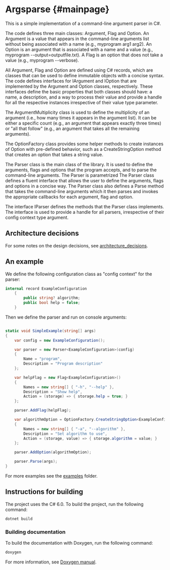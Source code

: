 Argsparse {#mainpage}
=========

This is a simple implementation of a command-line argument parser in C#.

The code defines three main classes: Argument, Flag and Option. An Argument is a value that appears in the command-line arguments list without being associated with a name (e.g., myprogram arg1 arg2). An Option is an argument that is associated with a name and a value (e.g., myprogram --output=outputfile.txt). A Flag is an option that does not take a value (e.g., myprogram --verbose).

All Argument, Flag and Option are defined using C# records, which are classes that can be used to define immutable objects with a concise syntax. The code defines interfaces for IArgument and IOption that are implemented by the Argument and Option classes, respectively. These interfaces define the basic properties that both classes should have: a name, a description, and a way to process their value and provide a handle for all the respective instances irrespective of their value type parameter.

The ArgumentMultiplicity class is used to define the multiplicity of an argument (i.e., how many times it appears in the argument list). It can be either a specific count (e.g., an argument that appears exactly three times) or "all that follow" (e.g., an argument that takes all the remaining arguments).

The OptionFactory class provides some helper methods to create instances of Option with pre-defined behavior, such as a CreateStringOption method that creates an option that takes a string value.

The Parser class is the main class of the library. It is used to define the arguments, flags and options that the program accepts, and to parse the command-line arguments. The Parser is parametrized The Parser class defines a fluent interface that allows the user to define the arguments, flags and options in a concise way. The Parser class also defines a Parse method that takes the command-line arguments which it then parses and invokes the appropriate callbacks for each argument, flag and option.

The interface IParser defines the methods that the Parser class implements. The interface is used to provide a handle for all parsers, irrespective of their config context type argument.

## Architecture decisions 

For some notes on the design decisions,
see [architecture_decisions](architecture_decisions.md).

## An example 

We define the following configuration class as "config context" for the parser:


```csharp
internal record ExampleConfiguration
    {
        public string? algorithm;
        public bool help = false;
    }
```

Then we define the parser and run on console arguments:

```csharp

static void SimpleExample(string[] args)
{
    var config = new ExampleConfiguration();

    var parser = new Parser<ExampleConfiguration>(config)
    {
        Name = "program",
        Description = "Program description"
    };

    var helpFlag = new Flag<ExampleConfiguration>()
    {
        Names = new string[] { "-h", "--help" },
        Description = "Show help",
        Action = (storage) => { storage.help = true; }
    };

    parser.AddFlag(helpFlag);

    var algorithmOption = OptionFactory.CreateStringOption<ExampleConfiguration>() with
    {
        Names = new string[] { "-a", "--algorithm" },
        Description = "Set algorithm to use",
        Action = (storage, value) => { storage.algorithm = value; }
    };

    parser.AddOption(algorithmOption);

    parser.Parse(args);
}
```
For more examples see the [examples](examples) folder.

## Instructions for building

The project uses the C# 6.0. To build the project, run the following command:

```bash
dotnet build
```
### Building documentation

To build the documentation with Doxygen, run the following command:

```bash
doxygen
```

For more information, see [Doxygen manual](https://www.doxygen.nl/manual/index.html).
